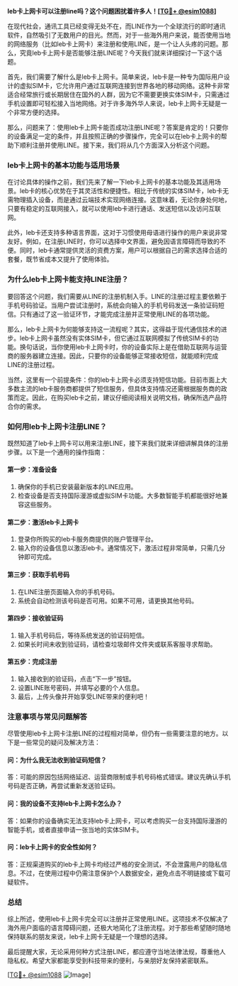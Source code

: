 **leb卡上网卡可以注册line吗？这个问题困扰着许多人！[[TG💪+ @esim1088](https://t.me/s/esim1088)]**

在现代社会，通讯工具已经变得无处不在，而LINE作为一个全球流行的即时通讯软件，自然吸引了无数用户的目光。然而，对于一些海外用户来说，能否使用当地的网络服务（比如leb卡上网卡）来注册和使用LINE，是一个让人头疼的问题。那么，究竟leb卡上网卡是否能够注册LINE呢？今天我们就来详细探讨一下这个话题。

首先，我们需要了解什么是leb卡上网卡。简单来说，leb卡是一种专为国际用户设计的虚拟SIM卡，它允许用户通过互联网连接到世界各地的移动网络。这种卡非常适合经常旅行或长期居住在国外的人群，因为它不需要更换实体SIM卡，只需通过手机设置即可轻松接入当地网络。对于许多海外华人来说，leb卡上网卡无疑是一个非常方便的选择。

那么，问题来了：使用leb卡上网卡能否成功注册LINE呢？答案是肯定的！只要你的设备满足一定的条件，并且按照正确的步骤操作，完全可以在leb卡上网卡的帮助下顺利注册并使用LINE。接下来，我们将从几个方面深入分析这个问题。

### **leb卡上网卡的基本功能与适用场景**

在讨论具体的操作之前，我们先来了解一下leb卡上网卡的基本功能及其适用场景。leb卡的核心优势在于其灵活性和便捷性。相比于传统的实体SIM卡，leb卡无需物理插入设备，而是通过云端技术实现网络连接。这意味着，无论你身处何地，只要有稳定的互联网接入，就可以使用leb卡进行通话、发送短信以及访问互联网。

此外，leb卡还支持多种语言界面，这对于习惯使用母语进行操作的用户来说非常友好。例如，在注册LINE时，你可以选择中文界面，避免因语言障碍而导致的不便。同时，leb卡通常提供灵活的资费方案，用户可以根据自己的需求选择合适的套餐，既节省成本又提升了使用体验。

### **为什么leb卡上网卡能支持LINE注册？**

要回答这个问题，我们需要从LINE的注册机制入手。LINE的注册过程主要依赖于手机号码验证。当用户尝试注册时，系统会向输入的手机号码发送一条验证码短信。只有通过了这一验证环节，才能完成注册并正常使用LINE的各项功能。

那么，leb卡上网卡为何能够支持这一流程呢？其实，这得益于现代通信技术的进步。leb卡上网卡虽然没有实体SIM卡，但它通过互联网模拟了传统SIM卡的功能。换句话说，当你使用leb卡上网卡时，你的设备实际上是在借助互联网与运营商的服务器建立连接。因此，只要你的设备能够正常接收短信，就能顺利完成LINE的注册过程。

当然，这里有一个前提条件：你的leb卡上网卡必须支持短信功能。目前市面上大多数主流的leb卡服务商都提供了短信服务，但具体支持情况还需根据服务商的政策而定。因此，在购买leb卡之前，建议仔细阅读相关说明文档，确保所选产品符合你的需求。

### **如何用leb卡上网卡注册LINE？**

既然知道了leb卡上网卡可以用来注册LINE，接下来我们就来详细讲解具体的注册步骤。以下是一个通用的操作指南：

#### **第一步：准备设备**
1. 确保你的手机已安装最新版本的LINE应用。
2. 检查设备是否支持国际漫游或虚拟SIM卡功能。大多数智能手机都能很好地兼容这些服务。

#### **第二步：激活leb卡上网卡**
1. 登录你所购买的leb卡服务商提供的账户管理平台。
2. 输入你的设备信息以激活leb卡。通常情况下，激活过程非常简单，只需几分钟即可完成。

#### **第三步：获取手机号码**
1. 在LINE注册页面输入你的手机号码。
2. 系统会自动检测该号码是否可用。如果不可用，请更换其他号码。

#### **第四步：接收验证码**
1. 输入手机号码后，等待系统发送的验证码短信。
2. 如果长时间未收到验证码，请检查垃圾邮件文件夹或联系客服寻求帮助。

#### **第五步：完成注册**
1. 输入接收到的验证码，点击“下一步”按钮。
2. 设置LINE账号密码，并填写必要的个人信息。
3. 最后，上传头像并开始享受LINE带来的便利吧！

### **注意事项与常见问题解答**

尽管使用leb卡上网卡注册LINE的过程相对简单，但仍有一些需要注意的地方。以下是一些常见的疑问及解决方法：

#### **问：为什么我无法收到验证码短信？**
答：可能的原因包括网络延迟、运营商限制或手机号码格式错误。建议先确认手机号码是否正确，再尝试重新发送验证码。

#### **问：我的设备不支持leb卡上网卡怎么办？**
答：如果你的设备确实无法支持leb卡上网卡，可以考虑购买一台支持国际漫游的智能手机，或者直接申请一张当地的实体SIM卡。

#### **问：leb卡上网卡的安全性如何？**
答：正规渠道购买的leb卡上网卡均经过严格的安全测试，不会泄露用户的隐私信息。不过，在使用过程中仍需注意保护个人数据安全，避免点击不明链接或下载可疑软件。

### **总结**

综上所述，使用leb卡上网卡完全可以注册并正常使用LINE。这项技术不仅解决了海外用户面临的语言障碍问题，还极大地简化了注册流程。对于那些希望随时随地保持联系的朋友来说，leb卡上网卡无疑是一个理想的选择。

最后提醒大家，无论采用何种方式注册LINE，都应遵守当地法律法规，尊重他人隐私权。希望大家都能享受到科技带来的便利，与亲朋好友保持紧密联系。

[[TG💪+ @esim1088](https://t.me/s/esim1088) ![Image](https://i.postimg.cc/4NQfJmqS/Snipaste-2025-05-13-00-14-12.png)]